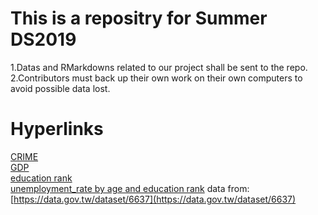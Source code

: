 # This is a repositry for Summer DS2019 
1.Datas and RMarkdowns related to our project shall be sent to the repo.<br/>
2.Contributors must back up their own work on their own computers to avoid possible data lost.
# Hyperlinks
[CRIME](https://raw.githubusercontent.com/Vladislav292/2019summer-datasciece/master/vands.csv)<br/>
[GDP](https://raw.githubusercontent.com/Vladislav292/2019summer-datasciece/master/GDP.csv)<br/>
[education rank](https://raw.githubusercontent.com/ChristineHsieh1231/mii/master/Educational%20Attainment.csv)<br/>
[unemployment_rate by age and education rank](https://raw.githubusercontent.com/Vladislav292/finalproj/master/ueply.csv) data from:[https://data.gov.tw/dataset/6637](https://data.gov.tw/dataset/6637)
